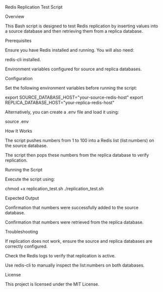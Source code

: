 Redis Replication Test Script

Overview

This Bash script is designed to test Redis replication by inserting values into a source database and then retrieving them from a replica database.

Prerequisites

Ensure you have Redis installed and running. You will also need:

redis-cli installed.

Environment variables configured for source and replica databases.

Configuration

Set the following environment variables before running the script:

export SOURCE_DATABASE_HOST="your-source-redis-host"
export REPLICA_DATABASE_HOST="your-replica-redis-host"

Alternatively, you can create a .env file and load it using:

source .env

How It Works

The script pushes numbers from 1 to 100 into a Redis list (list:numbers) on the source database.

The script then pops these numbers from the replica database to verify replication.

Running the Script

Execute the script using:

chmod +x replication_test.sh
./replication_test.sh

Expected Output

Confirmation that numbers were successfully added to the source database.

Confirmation that numbers were retrieved from the replica database.

Troubleshooting

If replication does not work, ensure the source and replica databases are correctly configured.

Check the Redis logs to verify that replication is active.

Use redis-cli to manually inspect the list:numbers on both databases.

License

This project is licensed under the MIT License.

